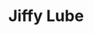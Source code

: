 ---
title: "Jiffy Lube"
url: /colorado-springs/jiffy-lube-south-nevada-avenue/
shop: Autowerkstatt
---